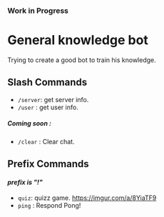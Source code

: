 ### Work in Progress

# General knowledge bot

Trying to create a good bot to train his knowledge.

## Slash Commands

- `/server`: get server info.
- `/user` : get user info.

##### Coming soon :

- `/clear` : Clear chat.

## Prefix Commands

#### _prefix is "!"_

- `quiz`: quizz game.
  https://imgur.com/a/8YiaTF9
- `ping` : Respond Pong!
